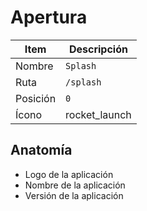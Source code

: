 # Apertura

| Item     | Descripción                                                  |
| -------- | ------------------------------------------------------------ |
| Nombre   | `Splash`                                                     |
| Ruta     | `/splash`                                                    |
| Posición | `0`                                                          |
| Ícono    | <span class="material-symbols-outlined">rocket_launch</span> |

## Anatomía

- Logo de la aplicación
- Nombre de la aplicación
- Versión de la aplicación
